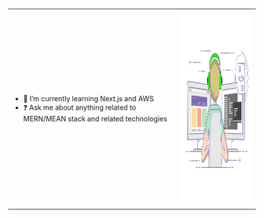 <table>
  <tr>
    <td>
      <ul>
        <li>🌱 I’m currently learning Next.js and AWS</li>
        <li>❓ Ask me about anything related to MERN/MEAN stack and related technologies</li>
      </ul>
    </td>
    <td>
      <img src="https://raw.githubusercontent.com/devSouvik/devSouvik/master/gif3.gif" alt="Coding" height="400" width="300">
    </td>
  </tr>
</table>
